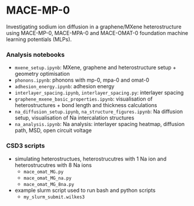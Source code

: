 # MACE-MP-0
Investigating sodium ion diffusion in a graphene/MXene heterostructure using MACE-MP-0, MACE-MPA-0 and MACE-OMAT-0 foundation machine learning potentials (MLPs).

### Analysis notebooks
- `mxene_setup.ipynb`: MXene, graphene and heterostructure setup + geometry optimisation
- `phonons.ipynb`: phonons with mp-0, mpa-0 and omat-0
- `adhesion_energy.ipynb`: adhesion energy
- `interlayer_spacing.ipynb`, `interlayer_spacing.py`: interlayer spacing
- `graphene_mxene_basic_properties.ipynb`: visualisation of heterostructures + bond length and thickness calculations
- `na_diffusion_setup.ipynb`, `na_structure_figures.ipynb`: Na diffusion setup, visualisation of Na intercalation structures
- `na_analysis.ipynb`: Na analysis: interlayer spacing heatmap, diffusion path, MSD, open circuit voltage

### CSD3 scripts
- simulating heterostructues, heterostrucutres with 1 Na ion and heterostrucutres with 8 Na ions
    - `mace_omat_MG.py`
    - `mace_omat_MG_na.py`
    - `mace_omat_MG_8na.py`
- example slurm script used to run bash and python scripts
    - `my_slurm_submit.wilkes3`
